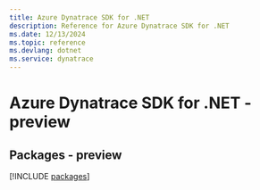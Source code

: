 ```yaml
---
title: Azure Dynatrace SDK for .NET
description: Reference for Azure Dynatrace SDK for .NET
ms.date: 12/13/2024
ms.topic: reference
ms.devlang: dotnet
ms.service: dynatrace
---
```

# Azure Dynatrace SDK for .NET - preview
## Packages - preview
[!INCLUDE [packages](dynatrace-index.md)]